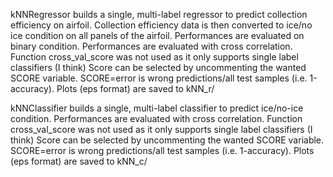 kNNRegressor builds a single, multi-label regressor to predict collection efficiency on airfoil. Collection efficiency data is then converted to ice/no ice condition on all panels of the airfoil. Performances are evaluated on binary condition. Performances are evaluated with cross correlation. Function cross_val_score was not used as it only supports single label classifiers (I think)
Score can be selected by uncommenting the wanted SCORE variable. SCORE=error is wrong predictions/all test samples (i.e. 1-accuracy). Plots (eps format) are saved to kNN_r/

kNNClassifier builds a single, multi-label classifier to predict ice/no-ice condition.
Performances are evaluated with cross correlation. Function cross_val_score was not used as it only supports single label classifiers (I think)
Score can be selected by uncommenting the wanted SCORE variable. SCORE=error is wrong predictions/all test samples (i.e. 1-accuracy). Plots (eps format) are saved to kNN_c/
